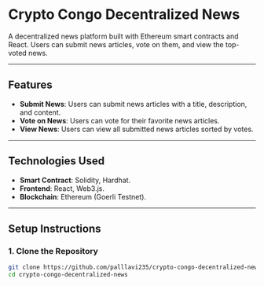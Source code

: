 # Crypto Congo Decentralized News

A decentralized news platform built with Ethereum smart contracts and React. Users can submit news articles, vote on them, and view the top-voted news.

---

## Features

- **Submit News**: Users can submit news articles with a title, description, and content.
- **Vote on News**: Users can vote for their favorite news articles.
- **View News**: Users can view all submitted news articles sorted by votes.

---

## Technologies Used

- **Smart Contract**: Solidity, Hardhat.
- **Frontend**: React, Web3.js.
- **Blockchain**: Ethereum (Goerli Testnet).

---

## Setup Instructions

### 1. Clone the Repository

```bash
git clone https://github.com/palllavi235/crypto-congo-decentralized-news.git
cd crypto-congo-decentralized-news

